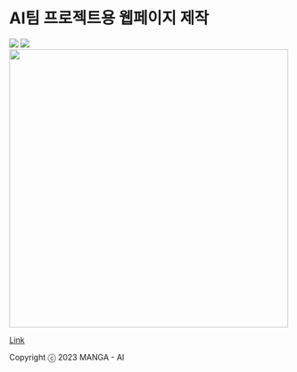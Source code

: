 
<h1>AI팀 프로젝트용 웹페이지 제작</h1>
<div style="contents-align:center">
<img src="https://img.shields.io/badge/React-skyblue?style=flat&logo=react&logoColor=white"/>
<img src="https://img.shields.io/badge/Css-blue?style=flat&logo=css3&logoColor=white"/>
</div>
  <div>


<img src="https://user-images.githubusercontent.com/69490709/231346553-187039cb-2414-4e56-9c91-a5822a37b2b3.png"  width="500" height="auto"/>

<a href=manga.ssunny.me target=“blank”>Link<a/>

</div>

Copyright ⓒ 2023 MANGA - AI
